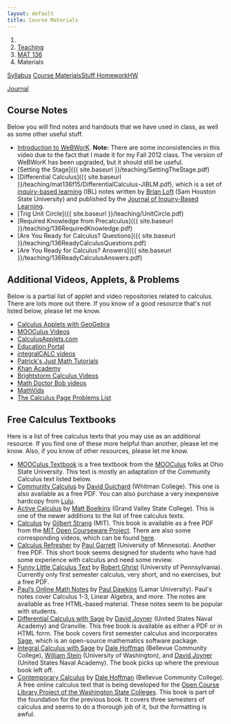 ```yaml
---
layout: default
title: Course Materials
---
```


<ol class="breadcrumb">
  <li><a href="/"><i class="fa fa-home"></i></a></li>
  <li><a href="/teaching/">Teaching</a></li>
  <li><a href="/teaching/mat136f15">MAT 136</a></li>
  <li class="active">Materials</li>
</ol>

<div class="row">
<div class="col-xs-12">
<div class="btn-group btn-group-justified">
<a class="btn btn-default btn-success" href="{{site.baseurl}}/teaching/mat136f15/syllabus/">Syllabus</a>

<a class="btn btn-default btn-primary" href="{{site.baseurl}}/teaching/mat136f15/materials/">
<span class="hidden-xs">Course Materials</span><span class="visible-xs">Stuff</span>
</a>

<a class="btn btn-default btn-warning" href="{{site.baseurl}}/teaching/mat136f15/homework/">
<span class="hidden-xs">Homework</span><span class="visible-xs">HW</span>
</a>

<a class="btn btn-default btn-info" href="{{site.baseurl}}/teaching/mat136f15/journal/">Journal</a>
</div>
</div>
</div>

## Course Notes ##
Below you will find notes and handouts that we have used in class, as well as some other useful stuff.

- [Introduction to WeBWorK](http://www.youtube.com/watch?v=nqv2dk70IFw). **Note:** There are some inconsistencies in this video due to the fact that I made it for my Fall 2012 class.  The version of WeBWorK has been upgraded, but it should still be useful.
- [Setting the Stage]({{ site.baseurl }}/teaching/SettingTheStage.pdf)
- [Differential Calculus]({{ site.baseurl }}/teaching/mat136f15/DifferentialCalculus-JIBLM.pdf), which is a set of [inquiry-based learning](http://maamathedmatters.blogspot.com/2013/05/what-heck-is-ibl.html) (IBL) notes written by [Brian Loft](http://www.shsu.edu/academics/mathematics-and-statistics/faculty/loft.html) (Sam Houston State University) and published by the [Journal of Inquiry-Based Learning](http://www.jiblm.org).
- [Trig Unit Circle]({{ site.baseurl }}/teaching/UnitCircle.pdf)
- [Required Knowledge from Precalculus]({{ site.baseurl }}/teaching/136RequiredKnowledge.pdf)
- [Are You Ready for Calculus? Questions]({{ site.baseurl }}/teaching/136ReadyCalculusQuestions.pdf)
- [Are You Ready for Calculus? Answers]({{ site.baseurl }}/teaching/136ReadyCalculusAnswers.pdf)

<!--
- [Function Analysis](http://teaching.danaernst.com/files/fall2014/mat136/FunctionAnalysis.pdf)
- [Applied Optimization](http://teaching.danaernst.com/files/fall2014/mat136/AppliedOptimization.pdf)
- [Related Rates](http://teaching.danaernst.com/files/fall2014/mat136/RelatedRates.pdf)
- [Integration by Substitution](http://teaching.danaernst.com/files/fall2014/mat136/Substitution.pdf)
- [Integration by By Parts](http://teaching.danaernst.com/files/fall2014/mat136/IntegrationByParts.pdf)
- [Falling Objects](http://teaching.danaernst.com/files/fall2014/mat136/FallingObjects.pdf) -->

## Additional Videos, Applets, & Problems ##
Below is a partial list of applet and video repositories related to calculus. There are lots more out there. If you know of a good resource that's not listed below, please let me know.

  * [Calculus Applets with GeoGebra](http://dcernst.github.io/CalculusApplets/)
  * [MOOCulus Videos](https://mooculus.osu.edu/lectures)
  * [CalculusApplets.com](http://calculusapplets.com)
  * [Education Portal](http://education-portal.com/academy/course/calculus.html)
  * [integralCALC videos](http://www.integralcalc.com)
  * [Patrick's Just Math Tutorials](http://patrickjmt.com/#calculus)
  * [Khan Academy](http://www.khanacademy.org/math/calculus)
  * [Brightstorm Calculus Videos](http://www.brightstorm.com/math/calculus/)
  * [Math Doctor Bob videos](http://www.mathdoctorbob.org/default.html)
  * [MathVids](http://mathvids.com/topic/mathhelp/5-calculus)
  * [The Calculus Page Problems List](http://www.math.ucdavis.edu/~kouba/ProblemsList.html)

## Free Calculus Textbooks ##
Here is a list of free calculus texts that you may use as an additional resource.  If you find one of these more helpful than another, please let me know.  Also, if you know of other resources, please let me know.

* [MOOCulus Textbook](https://mooculus.osu.edu/handouts) is a free textbook from the [MOOCulus](https://mooculus.osu.edu/) folks at Ohio State University. This text is mostly an adaptation of the Community Calculus text listed below.
* [Community Calculus](communitycalculus.org) by [David Guichard](http://skink.whitman.edu/~guichard/) (Whitman College). This one is also available as a free PDF. You can also purchase a very inexpensive hardcopy from [Lulu](http://www.lulu.com/spotlight/whitmancalculus).
* [Active Calculus](http://faculty.gvsu.edu/boelkinm/Home/Download.html) by [Matt Boelkins](http://faculty.gvsu.edu/boelkinm/Home/MB.html) (Grand Valley State College). This is one of the newer additions to the list of free calculus texts.
* [Calculus](http://ocw.mit.edu/resources/res-18-001-calculus-online-textbook-spring-2005/textbook/) by [Gilbert Strang](http://www-math.mit.edu/~gs/) (MIT). This book is available as a free PDF from the [MIT Open Courseware Project](http://ocw.mit.edu/index.htm). There are also some corresponding videos, which can be found [here](http://ocw.mit.edu/high-school/courses/highlights-of-calculus/index.htm).
* [Calculus Refresher](http://www.math.umn.edu/~garrett/calculus/) by [Paul Garrett](http://www.math.umn.edu/~garrett/index.shtml) (University of Minnesota). Another free PDF. This short book seems designed for students who have had some experience with calculus and need some review.
* [Funny Little Calculus Text](http://www.math.upenn.edu/~ghrist/FLCT/index.html) by [Robert Ghrist](http://www.math.upenn.edu/~ghrist/index.html) (University of Pennsylvania). Currently only first semester calculus, very short, and no exercises, but a free PDF.
* [Paul’s Online Math Notes](http://tutorial.math.lamar.edu/) by [Paul Dawkins](http://www.math.lamar.edu/faculty/dawkins/dawkins.aspx) (Lamar University). Paul's notes cover Calculus 1-3, Linear Algebra, and more. The notes are available as free HTML-based material. These notes seem to be popular with students.
* [Differential Calculus with Sage](http://wdjoyner.com/teach/calc1-sage/) by [David Joyner](http://wdjoyner.com/) (United States Naval Academy) and Granville. This free book is available as either a PDF or in HTML form. The book covers first semester calculus and incorporates [Sage](http://sagemath.org), which is an open-source mathematics software package.
* [Integral Calculus with Sage](http://boxen.math.washington.edu/home/wdj/teaching/calc2-sage/) by [Dale Hoffman](http://scidiv.bellevuecollege.edu/dh/) (Bellevue Community College), [William Stein](http://modular.math.washington.edu/) (University of Washington), and [David Joyner](http://wdjoyner.com/) (United States Naval Academy). The book picks up where the previous book left off.
* [Contemporary Calculus](http://scidiv.bellevuecollege.edu/dh/Calculus_all/Calculus_all.html) by [Dale Hoffman](http://scidiv.bellevuecollege.edu/dh/) (Bellevue Community College).  A free online calculus text that is being developed for the [Open Course Library Project of the Washington State Colleges](http://opencourselibrary.org).  This book is part of the foundation for the previous book.  It covers three semesters of calculus and seems to do a thorough job of it, but the formatting is awful.
